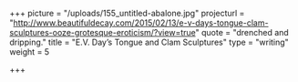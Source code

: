 +++
picture = "/uploads/155_untitled-abalone.jpg"
projecturl = "http://www.beautifuldecay.com/2015/02/13/e-v-days-tongue-clam-sculptures-ooze-grotesque-eroticism/?view=true"
quote = "drenched and dripping."
title = "E.V. Day’s Tongue and Clam Sculptures"
type = "writing"
weight = 5

+++
